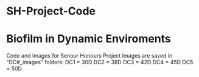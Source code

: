 # SH-Project-Code
# Biofilm in Dynamic Enviroments
Code and Images for Senour Honours Project
Images are saved in "DC#_images" folders: 
  DC1 = 30D
  DC2 = 38D
  DC3 = 42D
  DC4 = 45D
  DC5 = 50D
